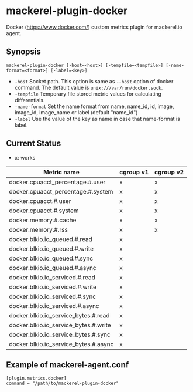 mackerel-plugin-docker
=========================

Docker (https://www.docker.com/) custom metrics plugin for mackerel.io agent.

## Synopsis

```shell
mackerel-plugin-docker [-host=<host>] [-tempfile=<tempfile>] [-name-format=<format>] [-label=<key>]
```

- `-host` Socket path. This option is same as `--host` option of docker command. The default value is `unix:///var/run/docker.sock`.
- `-tempfile` Temporary file stored metric values for calculating differentials.
- `-name-format` Set the name format from name, name_id, id, image, image_id, image_name or label (default "name_id")
- `-label` Use the value of the key as name in case that name-format is label.

## Current Status

* x: works

|Metric name                           |cgroup v1| cgroup v2|
|--------------------------------------|---------|----------|
|docker.cpuacct_percentage.#.user      | x       | x        |
|docker.cpuacct_percentage.#.system    | x       | x        |
|docker.cpuacct.#.user                 | x       | x        |
|docker.cpuacct.#.system               | x       | x        |
|docker.memory.#.cache                 | x       | x        |
|docker.memory.#.rss                   | x       | x        |
|docker.blkio.io_queued.#.read         | x       |          |
|docker.blkio.io_queued.#.write        | x       |          |
|docker.blkio.io_queued.#.sync         | x       |          |
|docker.blkio.io_queued.#.async        | x       |          |
|docker.blkio.io_serviced.#.read       | x       |          |
|docker.blkio.io_serviced.#.write      | x       |          |
|docker.blkio.io_serviced.#.sync       | x       |          |
|docker.blkio.io_serviced.#.async      | x       |          |
|docker.blkio.io_service_bytes.#.read  | x       |          |
|docker.blkio.io_service_bytes.#.write | x       |          |
|docker.blkio.io_service_bytes.#.sync  | x       |          |
|docker.blkio.io_service_bytes.#.async | x       |          |

## Example of mackerel-agent.conf

```
[plugin.metrics.docker]
command = "/path/to/mackerel-plugin-docker"
```

